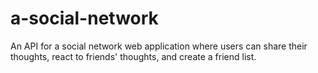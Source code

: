 # a-social-network
An API for a social network web application where users can share their thoughts, react to friends' thoughts, and create a friend list.
